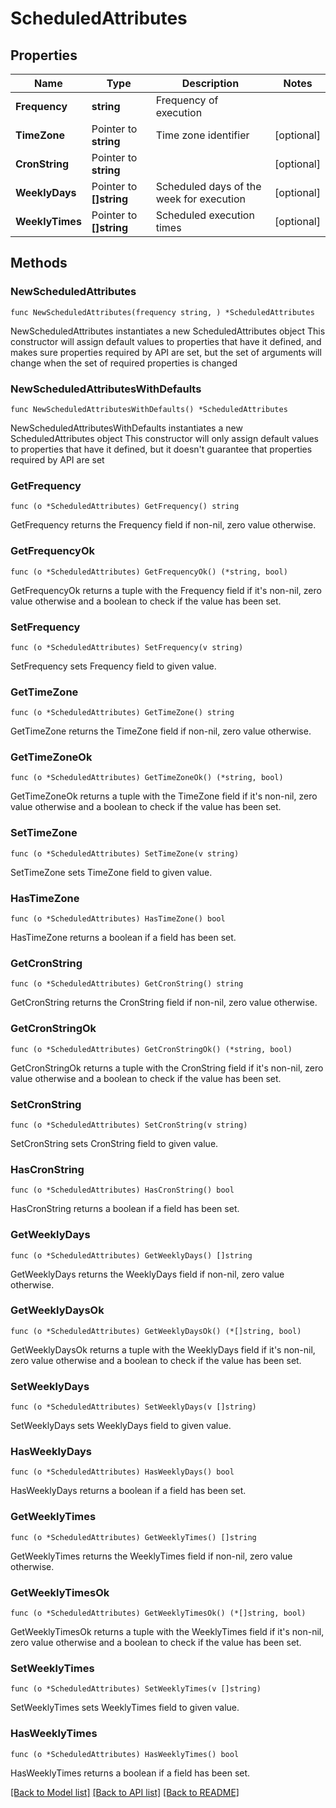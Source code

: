 # ScheduledAttributes

## Properties

Name | Type | Description | Notes
------------ | ------------- | ------------- | -------------
**Frequency** | **string** | Frequency of execution | 
**TimeZone** | Pointer to **string** | Time zone identifier | [optional] 
**CronString** | Pointer to **string** |  | [optional] 
**WeeklyDays** | Pointer to **[]string** | Scheduled days of the week for execution | [optional] 
**WeeklyTimes** | Pointer to **[]string** | Scheduled execution times | [optional] 

## Methods

### NewScheduledAttributes

`func NewScheduledAttributes(frequency string, ) *ScheduledAttributes`

NewScheduledAttributes instantiates a new ScheduledAttributes object
This constructor will assign default values to properties that have it defined,
and makes sure properties required by API are set, but the set of arguments
will change when the set of required properties is changed

### NewScheduledAttributesWithDefaults

`func NewScheduledAttributesWithDefaults() *ScheduledAttributes`

NewScheduledAttributesWithDefaults instantiates a new ScheduledAttributes object
This constructor will only assign default values to properties that have it defined,
but it doesn't guarantee that properties required by API are set

### GetFrequency

`func (o *ScheduledAttributes) GetFrequency() string`

GetFrequency returns the Frequency field if non-nil, zero value otherwise.

### GetFrequencyOk

`func (o *ScheduledAttributes) GetFrequencyOk() (*string, bool)`

GetFrequencyOk returns a tuple with the Frequency field if it's non-nil, zero value otherwise
and a boolean to check if the value has been set.

### SetFrequency

`func (o *ScheduledAttributes) SetFrequency(v string)`

SetFrequency sets Frequency field to given value.


### GetTimeZone

`func (o *ScheduledAttributes) GetTimeZone() string`

GetTimeZone returns the TimeZone field if non-nil, zero value otherwise.

### GetTimeZoneOk

`func (o *ScheduledAttributes) GetTimeZoneOk() (*string, bool)`

GetTimeZoneOk returns a tuple with the TimeZone field if it's non-nil, zero value otherwise
and a boolean to check if the value has been set.

### SetTimeZone

`func (o *ScheduledAttributes) SetTimeZone(v string)`

SetTimeZone sets TimeZone field to given value.

### HasTimeZone

`func (o *ScheduledAttributes) HasTimeZone() bool`

HasTimeZone returns a boolean if a field has been set.

### GetCronString

`func (o *ScheduledAttributes) GetCronString() string`

GetCronString returns the CronString field if non-nil, zero value otherwise.

### GetCronStringOk

`func (o *ScheduledAttributes) GetCronStringOk() (*string, bool)`

GetCronStringOk returns a tuple with the CronString field if it's non-nil, zero value otherwise
and a boolean to check if the value has been set.

### SetCronString

`func (o *ScheduledAttributes) SetCronString(v string)`

SetCronString sets CronString field to given value.

### HasCronString

`func (o *ScheduledAttributes) HasCronString() bool`

HasCronString returns a boolean if a field has been set.

### GetWeeklyDays

`func (o *ScheduledAttributes) GetWeeklyDays() []string`

GetWeeklyDays returns the WeeklyDays field if non-nil, zero value otherwise.

### GetWeeklyDaysOk

`func (o *ScheduledAttributes) GetWeeklyDaysOk() (*[]string, bool)`

GetWeeklyDaysOk returns a tuple with the WeeklyDays field if it's non-nil, zero value otherwise
and a boolean to check if the value has been set.

### SetWeeklyDays

`func (o *ScheduledAttributes) SetWeeklyDays(v []string)`

SetWeeklyDays sets WeeklyDays field to given value.

### HasWeeklyDays

`func (o *ScheduledAttributes) HasWeeklyDays() bool`

HasWeeklyDays returns a boolean if a field has been set.

### GetWeeklyTimes

`func (o *ScheduledAttributes) GetWeeklyTimes() []string`

GetWeeklyTimes returns the WeeklyTimes field if non-nil, zero value otherwise.

### GetWeeklyTimesOk

`func (o *ScheduledAttributes) GetWeeklyTimesOk() (*[]string, bool)`

GetWeeklyTimesOk returns a tuple with the WeeklyTimes field if it's non-nil, zero value otherwise
and a boolean to check if the value has been set.

### SetWeeklyTimes

`func (o *ScheduledAttributes) SetWeeklyTimes(v []string)`

SetWeeklyTimes sets WeeklyTimes field to given value.

### HasWeeklyTimes

`func (o *ScheduledAttributes) HasWeeklyTimes() bool`

HasWeeklyTimes returns a boolean if a field has been set.


[[Back to Model list]](../README.md#documentation-for-models) [[Back to API list]](../README.md#documentation-for-api-endpoints) [[Back to README]](../README.md)


